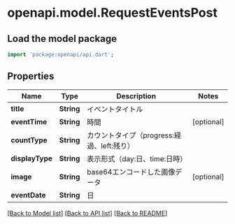 # openapi.model.RequestEventsPost

## Load the model package
```dart
import 'package:openapi/api.dart';
```

## Properties
Name | Type | Description | Notes
------------ | ------------- | ------------- | -------------
**title** | **String** | イベントタイトル | 
**eventTime** | **String** | 時間 | [optional] 
**countType** | **String** | カウントタイプ（progress:経過、left:残り） | 
**displayType** | **String** | 表示形式（day:日、time:日時） | 
**image** | **String** | base64エンコードした画像データ | [optional] 
**eventDate** | **String** | 日 | 

[[Back to Model list]](../README.md#documentation-for-models) [[Back to API list]](../README.md#documentation-for-api-endpoints) [[Back to README]](../README.md)


